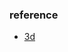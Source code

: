 
### reference
* [3d](https://drive.google.com/file/d/1dkn0I19vR9NynbuRxwlNWb_RoYSI_28n/view?usp=sharing) 
